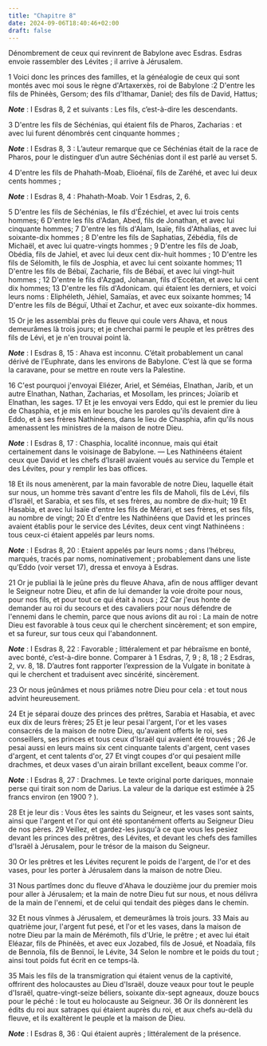 ```yaml
---
title: "Chapitre 8"
date: 2024-09-06T18:40:46+02:00
draft: false
---
```



Dénombrement de ceux qui revinrent de Babylone avec Esdras.
Esdras envoie rassembler des Lévites ; il arrive à Jérusalem.


1 Voici donc les princes des familles, et la généalogie de ceux qui sont montés avec moi sous le règne d'Artaxerxès, roi de Babylone :2 D'entre les fils de Phinéès, Gersom; des fils d'Ithamar, Daniel; des fils de David, Hattus;

***Note*** :  I Esdras 8, 2 et suivants : Les fils, c’est-à-dire les descendants.

3 D'entre les fils de Séchénias, qui étaient fils de Pharos, Zacharias : et avec lui furent dénombrés cent cinquante hommes ;

***Note*** :  I Esdras 8, 3 : L’auteur remarque que ce Séchénias était de la race de Pharos, pour le distinguer d’un autre Séchénias dont il est parlé au verset 5.

4 D'entre les fils de Phahath-Moab, Elioénaï, fils de Zaréhé, et avec lui deux cents hommes ;

***Note*** :  I Esdras 8, 4 : Phahath-Moab. Voir 1 Esdras, 2, 6.

5 D'entre les fils de Séchénias, le fils d'Ézéchiel, et avec lui trois cents hommes; 6 D'entre les fils d'Adan, Abed, fils de Jonathan, et avec lui cinquante hommes; 7 D'entre les fils d'Alam, Isaïe, fils d'Athalias, et avec lui soixante-dix hommes ; 8 D'entre les fils de Saphatias, Zébédia, fils de Michaël, et avec lui quatre-vingts hommes ; 9 D'entre les fils de Joab, Obédia, fils de Jahiel, et avec lui deux cent dix-huit hommes ; 10 D'entre les fils de Sélomith, le fils de Josphia, et avec lui cent soixante hommes; 11 D'entre les fils de Bébaï, Zacharie, fils de Bébaï, et avec lui vingt-huit hommes ; 12 D'entre le fils d'Azgad, Johanan, fils d'Eccétan, et avec lui cent dix hommes; 13 D'entre les fils d'Adonicam. qui étaient les derniers, et voici leurs noms : Eliphéleth, Jéhiel, Samaïas, et avec eux soixante hommes; 14 D'entre les fils de Béguï, Uthaï et Zachur, et avec eux soixante-dix hommes.


15 Or je les assemblai près du fleuve qui coule vers Ahava, et nous demeurâmes là trois jours; et je cherchai parmi le peuple et les prêtres des fils de Lévi, et je n'en trouvai point là.

***Note*** :  I Esdras 8, 15 : Ahava est inconnu. C’était probablement un canal dérivé de l’Euphrate, dans les environs de Babylone. C’est là que se forma la caravane, pour se mettre en route vers la Palestine.

16 C'est pourquoi j'envoyai Eliézer, Ariel, et Séméias, Elnathan, Jarib, et un autre Elnathan, Nathan, Zacharias, et Mosollam, les princes; Joïarib et Elnathan, les sages. 17 Et je les envoyai vers Eddo, qui est le premier du lieu de Chasphia, et je mis en leur bouche les paroles qu'ils devaient dire à Eddo, et à ses frères Nathinéens, dans le lieu de Chasphia, afin qu'ils nous amenassent les ministres de la maison de notre Dieu.

***Note*** :  I Esdras 8, 17 : Chasphia, localité inconnue, mais qui était certainement dans le voisinage de Babylone. ― Les Nathinéens étaient ceux que David et les chefs d’Israël avaient voués au service du Temple et des Lévites, pour y remplir les bas offices.

18 Et ils nous amenèrent, par la main favorable de notre Dieu, laquelle était sur nous, un homme très savant d'entre les fils de Maholi, fils de Lévi, fils d'Israël, et Sarabia, et ses fils, et ses frères, au nombre de dix-huit; 19 Et Hasabia, et avec lui Isaïe d'entre les fils de Mérari, et ses frères, et ses fils, au nombre de vingt; 20 Et d'entre les Nathinéens que David et les princes avaient établis pour le service des Lévites, deux cent vingt Nathinéens : tous ceux-ci étaient appelés par leurs noms.

***Note*** :  I Esdras 8, 20 : Etaient appelés par leurs noms ; dans l’hébreu, marqués, tracés par noms, nominativement ; probablement dans une liste qu’Eddo (voir verset 17), dressa et envoya à Esdras.


21 Or je publiai là le jeûne près du fleuve Ahava, afin de nous affliger devant le Seigneur notre Dieu, et afin de lui demander la voie droite pour nous, pour nos fils, et pour tout ce qui était à nous ; 22 Car j'eus honte de demander au roi du secours et des cavaliers pour nous défendre de l'ennemi dans le chemin, parce que nous avions dit au roi : La main de notre Dieu est favorable à tous ceux qui le cherchent sincèrement; et son empire, et sa fureur, sur tous ceux qui l'abandonnent.

***Note*** :  I Esdras 8, 22 : Favorable ; littéralement et par hébraïsme en bonté, avec bonté, c’est-à-dire bonne. Comparer à 1 Esdras, 7, 9 ; 8, 18 ; 2 Esdras, 2, vv. 8, 18. D’autres font rapporter l’expression de la Vulgate in bonitate à qui le cherchent et traduisent avec sincérité, sincèrement.

23 Or nous jeûnâmes et nous priâmes notre Dieu pour cela : et tout nous advint heureusement.


24 Et je séparai douze des princes des prêtres, Sarabia et Hasabia, et avec eux dix de leurs frères; 25 Et je leur pesai l'argent, l'or et les vases consacrés de la maison de notre Dieu, qu'avaient offerts le roi, ses conseillers, ses princes et tous ceux d'Israël qui avaient été trouvés ; 26 Je pesai aussi en leurs mains six cent cinquante talents d'argent, cent vases d'argent, et cent talents d'or, 27 Et vingt coupes d'or qui pesaient mille drachmes, et deux vases d'un airain brillant excellent, beaux comme l'or.

***Note*** :  I Esdras 8, 27 : Drachmes. Le texte original porte dariques, monnaie perse qui tirait son nom de Darius. La valeur de la darique est estimée à 25 francs environ (en 1900 ? ).

28 Et je leur dis : Vous êtes les saints du Seigneur, et les vases sont saints, ainsi que l'argent et l'or qui ont été spontanément offerts au Seigneur Dieu de nos pères. 29 Veillez, et gardez-les jusqu'à ce que vous les pesiez devant les princes des prêtres, des Lévites, et devant les chefs des familles d'Israël à Jérusalem, pour le trésor de la maison du Seigneur.


30 Or les prêtres et les Lévites reçurent le poids de l'argent, de l'or et des vases, pour les porter à Jérusalem dans la maison de notre Dieu.


31 Nous partîmes donc du fleuve d'Ahava le douzième jour du premier mois pour aller à Jérusalem; et la main de notre Dieu fut sur nous, et nous délivra de la main de l'ennemi, et de celui qui tendait des pièges dans le chemin.


32 Et nous vînmes à Jérusalem, et demeurâmes là trois jours. 33 Mais au quatrième jour, l'argent fut pesé, et l'or et les vases, dans la maison de notre Dieu par la main de Mérémoth, fils d'Urie, le prêtre ; et avec lui était Eléazar, fils de Phinéès, et avec eux Jozabed, fils de Josué, et Noadaïa, fils de Bennoïa, fils de Bennoï, le Lévite, 34 Selon le nombre et le poids du tout ; ainsi tout poids fut écrit en ce temps-là.


35 Mais les fils de la transmigration qui étaient venus de la captivité, offrirent des holocaustes au Dieu d'Israël, douze veaux pour tout le peuple d'Israël, quatre-vingt-seize béliers, soixante dix-sept agneaux, douze boucs pour le péché : le tout eu holocauste au Seigneur. 36 Or ils donnèrent les édits du roi aux satrapes qui étaient auprès du roi, et aux chefs au-delà du fleuve, et ils exaltèrent le peuple et la maison de Dieu.

***Note*** :  I Esdras 8, 36 : Qui étaient auprès ; littéralement de la présence.

